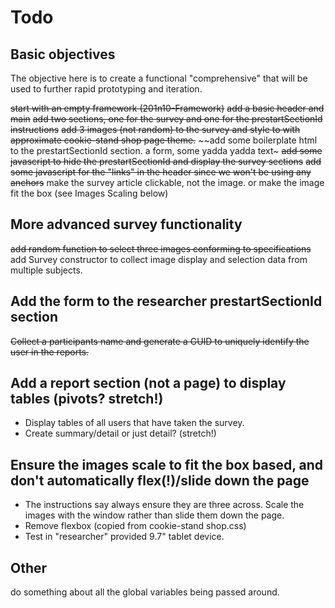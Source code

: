 # Todo

## Basic objectives

The objective here is to create a functional "comprehensive" that will be used to further rapid prototyping and iteration.

~~start with an empty framework (201n10-Framework)~~
~~add a basic header and main~~
~~add two sections, one for the survey and one for the prestartSectionId instructions~~
~~add 3 images (not random) to the survey and style to with approximate cookie-stand shop page theme.~~
~~add some boilerplate html to the prestartSectionId section. a form, some yadda yadda text~
~~add some javascript to hide the prestartSectionId and display the survey sections~~
~~add some javascript for the "links" in the header since we won't be using any anchors~~
make the survey article clickable, not the image. or make the image fit the box (see Images Scaling below)

## More advanced survey functionality

~~add random function to select three images conforming to specifications~~
add Survey constructor to collect image display and selection data from multiple subjects.

## Add the form to the researcher prestartSectionId section

~~Collect a participants name and generate a GUID to uniquely identify the user in the reports.~~

## Add a report section (not a page) to display tables (pivots? stretch!)

- Display tables of all users that have taken the survey.
- Create summary/detail or just detail? (stretch!)

## Ensure the images scale to fit the box based, and don't automatically flex(!)/slide down the page

- The instructions say always ensure they are three across. Scale the images with the window rather than slide them down the page.
- Remove flexbox (copied from cookie-stand shop.css)
- Test in "researcher" provided 9.7" tablet device.

## Other

do something about all the global variables being passed around.